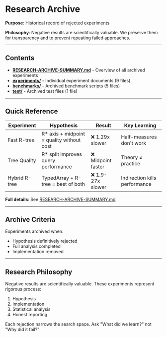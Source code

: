 # Research Archive

**Purpose**: Historical record of rejected experiments

**Philosophy**: Negative results are scientifically valuable. We preserve them for transparency and to prevent repeating failed approaches.

---

## Contents

- **[RESEARCH-ARCHIVE-SUMMARY.md](./RESEARCH-ARCHIVE-SUMMARY.md)** - Overview of all archived experiments
- **[experiments/](./experiments/)** - Individual experiment documents (9 files)
- **[benchmarks/](../benchmarks/)** - Archived benchmark scripts (5 files)
- **[test/](../test/)** - Archived test files (1 file)

---

## Quick Reference

| Experiment    | Hypothesis                                | Result             | Key Learning                  |
| ------------- | ----------------------------------------- | ------------------ | ----------------------------- |
| Fast R-tree   | R* axis + midpoint = quality without cost | ❌ 1.29x slower    | Half-measures don't work      |
| Tree Quality  | R* split improves query performance       | ❌ Midpoint faster | Theory ≠ practice             |
| Hybrid R-tree | TypedArray + R-tree = best of both        | ❌ 1.9-27x slower  | Indirection kills performance |

**Full details**: See [RESEARCH-ARCHIVE-SUMMARY.md](./RESEARCH-ARCHIVE-SUMMARY.md)

---

## Archive Criteria

Experiments archived when:

- Hypothesis definitively rejected
- Full analysis completed
- Implementation removed

---

## Research Philosophy

Negative results are scientifically valuable. These experiments represent rigorous process:

1. Hypothesis
2. Implementation
3. Statistical analysis
4. Honest reporting

Each rejection narrows the search space. Ask "What did we learn?" not "Why did it fail?"
